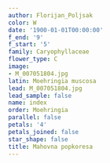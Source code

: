 ```yaml
---
author: Florijan_Poljsak
color: W
date: '1900-01-01T00:00:00'
f_end: '9'
f_start: '5'
family: Caryophyllaceae
flower_type: C
image:
- M_007051804.jpg
latin: Moehringia muscosa
lead: M_007051804.jpg
lead_sample: false
name: index
order: Moehringia
parallel: false
petals: '4'
petals_joined: false
star_shape: false
title: Mahovna popkoresa
---
```


